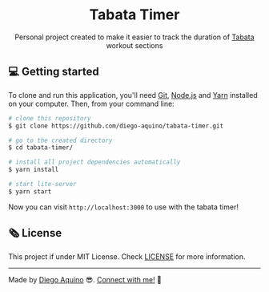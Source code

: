 <h1 align="center">Tabata Timer</h1>

<p align="center">
    Personal project created to make it easier to track the duration of
    <a href="https://www.active.com/fitness/articles/what-is-tabata-training">
        Tabata
    </a>
    workout sections
</p>

## :computer: Getting started

To clone and run this application, you'll need [Git](https://git-scm.com/), [Node.js](https://nodejs.org/en/) and [Yarn](https://yarnpkg.com/) installed on your computer. Then, from your command line:

```bash
# clone this repository
$ git clone https://github.com/diego-aquino/tabata-timer.git

# go to the created directory
$ cd tabata-timer/

# install all project dependencies automatically
$ yarn install

# start lite-server
$ yarn start
```

Now you can visit `http://localhost:3000` to use with the tabata timer!

## :newspaper_roll: License

This project if under MIT License. Check [LICENSE](./LICENSE) for more information.

---

Made by [Diego Aquino](https://github.com/diego-aquino/) :sunglasses:. [Connect with me!](https://www.linkedin.com/in/diego-aquino) :wave:

